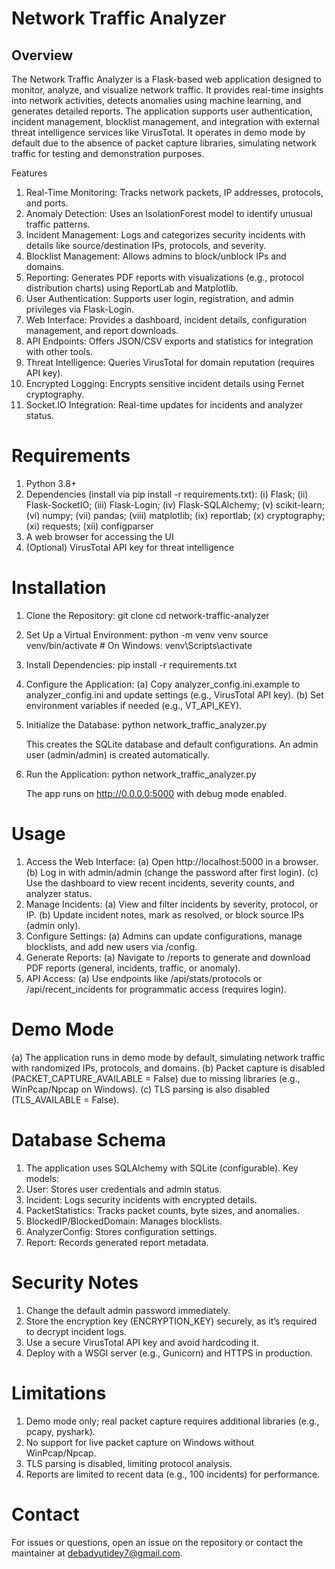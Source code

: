 # Network Traffic Analyzer

## Overview
The Network Traffic Analyzer is a Flask-based web application designed to monitor, analyze, and visualize network traffic. It provides real-time insights into network activities, detects anomalies using machine learning, and generates detailed reports. The application supports user authentication, incident management, blocklist management, and integration with external threat intelligence services like VirusTotal. It operates in demo mode by default due to the absence of packet capture libraries, simulating network traffic for testing and demonstration purposes.

Features
1. Real-Time Monitoring: Tracks network packets, IP addresses, protocols, and ports.
2. Anomaly Detection: Uses an IsolationForest model to identify unusual traffic patterns.
3. Incident Management: Logs and categorizes security incidents with details like source/destination IPs, protocols, and severity.
4. Blocklist Management: Allows admins to block/unblock IPs and domains.
5. Reporting: Generates PDF reports with visualizations (e.g., protocol distribution charts) using ReportLab and Matplotlib.
6. User Authentication: Supports user login, registration, and admin privileges via Flask-Login.
7. Web Interface: Provides a dashboard, incident details, configuration management, and report downloads.
8. API Endpoints: Offers JSON/CSV exports and statistics for integration with other tools.
9. Threat Intelligence: Queries VirusTotal for domain reputation (requires API key).
10. Encrypted Logging: Encrypts sensitive incident details using Fernet cryptography.
11. Socket.IO Integration: Real-time updates for incidents and analyzer status.

# Requirements
1. Python 3.8+
2. Dependencies (install via pip install -r requirements.txt):
   (i) Flask; (ii) Flask-SocketIO; (iii) Flask-Login; (iv) Flask-SQLAlchemy; (v) scikit-learn; (vi) numpy; (vii) pandas; (viii) matplotlib; (ix) reportlab; (x) cryptography; (xi) requests; (xii) configparser
3. A web browser for accessing the UI
4. (Optional) VirusTotal API key for threat intelligence

# Installation
1. Clone the Repository:
   git clone <repository-url>
   cd network-traffic-analyzer
2. Set Up a Virtual Environment:
   python -m venv venv
   source venv/bin/activate  # On Windows: venv\Scripts\activate
3. Install Dependencies:
   pip install -r requirements.txt
4. Configure the Application:
   (a) Copy analyzer_config.ini.example to analyzer_config.ini and update settings (e.g., VirusTotal API key).
   (b) Set environment variables if needed (e.g., VT_API_KEY).
5. Initialize the Database:
   python network_traffic_analyzer.py

   This creates the SQLite database and default configurations. An admin user (admin/admin) is created automatically.
6. Run the Application:
   python network_traffic_analyzer.py

   The app runs on http://0.0.0.0:5000 with debug mode enabled.

# Usage
1. Access the Web Interface:
   (a) Open http://localhost:5000 in a browser.
   (b) Log in with admin/admin (change the password after first login).
   (c) Use the dashboard to view recent incidents, severity counts, and analyzer status.
2. Manage Incidents:
   (a) View and filter incidents by severity, protocol, or IP.
   (b) Update incident notes, mark as resolved, or block source IPs (admin only).
3. Configure Settings:
   (a) Admins can update configurations, manage blocklists, and add new users via /config.
4. Generate Reports:
   (a) Navigate to /reports to generate and download PDF reports (general, incidents, traffic, or anomaly).
5. API Access:
   (a) Use endpoints like /api/stats/protocols or /api/recent_incidents for programmatic access (requires login).

# Demo Mode
(a) The application runs in demo mode by default, simulating network traffic with randomized IPs, protocols, and domains.
(b) Packet capture is disabled (PACKET_CAPTURE_AVAILABLE = False) due to missing libraries (e.g., WinPcap/Npcap on Windows).
(c) TLS parsing is also disabled (TLS_AVAILABLE = False).

# Database Schema
1. The application uses SQLAlchemy with SQLite (configurable). Key models:
2. User: Stores user credentials and admin status.
3. Incident: Logs security incidents with encrypted details.
4. PacketStatistics: Tracks packet counts, byte sizes, and anomalies.
5. BlockedIP/BlockedDomain: Manages blocklists.
6. AnalyzerConfig: Stores configuration settings.
7. Report: Records generated report metadata.

# Security Notes
1. Change the default admin password immediately.
2. Store the encryption key (ENCRYPTION_KEY) securely, as it’s required to decrypt incident logs.
3. Use a secure VirusTotal API key and avoid hardcoding it.
4. Deploy with a WSGI server (e.g., Gunicorn) and HTTPS in production.

# Limitations

1. Demo mode only; real packet capture requires additional libraries (e.g., pcapy, pyshark).
2. No support for live packet capture on Windows without WinPcap/Npcap.
3. TLS parsing is disabled, limiting protocol analysis.
4. Reports are limited to recent data (e.g., 100 incidents) for performance.

# Contact
For issues or questions, open an issue on the repository or contact the maintainer at debadyutidey7@gmail.com.

